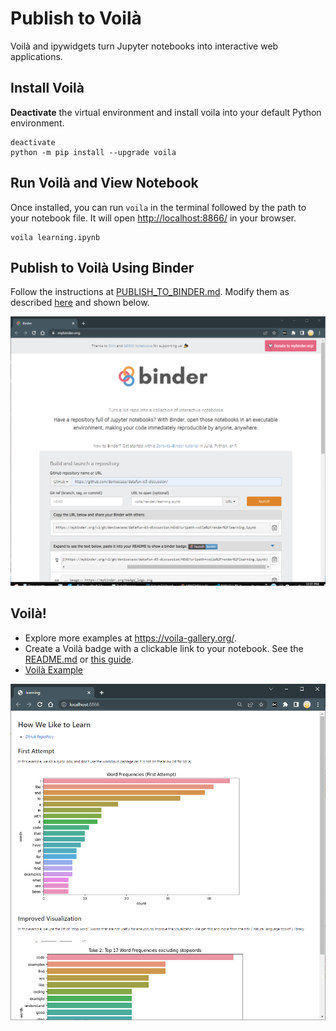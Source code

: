 # Publish to Voilà 

Voilà and ipywidgets turn Jupyter notebooks into interactive web applications. 

## Install Voilà

**Deactivate** the virtual environment and 
install voila into your default Python environment. 

```shell
deactivate
python -m pip install --upgrade voila
```

## Run Voilà and View Notebook

Once installed, you can run `voila` in the terminal followed by the path to your notebook file. 
It will open <http://localhost:8866/> in your browser.

```shell
voila learning.ipynb 
```

## Publish to Voilà Using Binder

Follow the instructions at [PUBLISH_TO_BINDER.md](./PUBLISH_TO_BINDER.md).
Modify them as described [here](https://voila.readthedocs.io/en/latest/deploy.html#deployment-on-binder) 
and shown below. 

![Deploying Voila to Binder](./images/publish-binder-notebook-voila.png)


## Voilà!

- Explore more examples at <https://voila-gallery.org/>.
- Create a Voilà badge with a clickable link to your notebook. See the [README.md](./README.md) or [this guide](https://mybinder.readthedocs.io/en/latest/howto/badges.html).
- [Voilà Example](https://mybinder.org/v2/gh/denisecase/datafun-03-discussion/HEAD?urlpath=voila%2Frender%2Flearning.ipynb)

![Voilà Example](./images/published-to-voila.png)